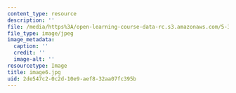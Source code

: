 ```yaml
---
content_type: resource
description: ''
file: /media/https%3A/open-learning-course-data-rc.s3.amazonaws.com/5-301-chemistry-laboratory-techniques-january-iap-2012/2de547c20c2d10e9aef832aa07fc395b_image6.jpg
file_type: image/jpeg
image_metadata:
  caption: ''
  credit: ''
  image-alt: ''
resourcetype: Image
title: image6.jpg
uid: 2de547c2-0c2d-10e9-aef8-32aa07fc395b
---
```


